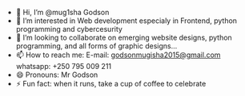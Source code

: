 - 👋 Hi, I’m @mug1sha Godson
- 👀 I’m interested in Web development especialy in Frontend, python programming and cybercesurity
- 💞️ I’m looking to collaborate on emerging website designs, python programming, and all forms of graphic designs...
- 📫 How to reach me: E-mail: godsonmugisha2015@gmail.com
                       whatsapp: +250 795 009 211
- 😄 Pronouns: Mr Godson
- ⚡ Fun fact: when it runs, take a cup of coffee to celebrate

<!---
mug1sha/mug1sha is a ✨ special ✨ repository because its `README.md` (this file) appears on your GitHub profile.
You can click the Preview link to take a look at your changes.
--->
